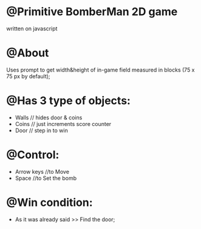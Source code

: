 # @Primitive BomberMan 2D game
written on javascript 


# @About
Uses prompt to get width&height of in-game field measured in blocks (75 x 75 px by default);

# @Has 3 type of objects:
- Walls // hides door & coins
- Coins // just increments score counter
- Door // step in to win

# @Control:
- Arrow keys //to Move
- Space //to Set the bomb

# @Win condition:
- As it was already said >> Find the door;